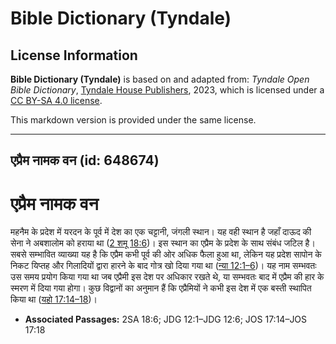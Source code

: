 # Bible Dictionary (Tyndale)

## License Information

**Bible Dictionary (Tyndale)** is based on and adapted from: _Tyndale Open Bible Dictionary_, [Tyndale House Publishers](https://tyndaleopenresources.com/), 2023, which is licensed under a [CC BY-SA 4.0 license](https://creativecommons.org/licenses/by-sa/4.0/legalcode.en).

This markdown version is provided under the same license.



--------------------------------

## एप्रैम नामक वन (id: 648674)

एप्रैम नामक वन
==============

महनैम के प्रदेश में यरदन के पूर्व में देश का एक चट्टानी, जंगली स्थान। यह वही स्थान है जहाँ दाऊद की सेना ने अबशालोम को हराया था ([2 शमू 18:6](https://ref.ly/2Sam18:6))। इस स्थान का एप्रैम के प्रदेश के साथ संबंध जटिल है। सबसे सम्भावित व्याख्या यह है कि एप्रैम कभी पूर्व की ओर अधिक फैला हुआ था, लेकिन यह प्रदेश सापोन के निकट यिप्तह और गिलादियों द्वारा हारने के बाद गोत्र खो दिया गया था ([न्या 12:1–6](https://ref.ly/Judg12:1-Judg12:6))। यह नाम सम्भवतः उस समय प्रयोग किया गया था जब एप्रैमी इस देश पर अधिकार रखते थे, या सम्भवतः बाद में एप्रैम की हार के स्मरण में दिया गया होगा। कुछ विद्वानों का अनुमान हैं कि एप्रैमियों ने कभी इस देश में एक बस्ती स्थापित किया था ([यहो 17:14–18](https://ref.ly/Josh17:14-Josh17:18))।

* **Associated Passages:** 2SA 18:6; JDG 12:1–JDG 12:6; JOS 17:14–JOS 17:18


